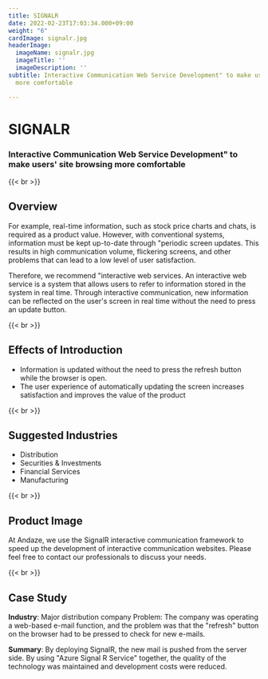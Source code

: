 ```yaml
---
title: SIGNALR
date: 2022-02-23T17:03:34.000+09:00
weight: "6"
cardImage: signalr.jpg
headerImage:
  imageName: signalr.jpg
  imageTitle: ''
  imageDescription: ''
subtitle: Interactive Communication Web Service Development" to make users' site browsing
  more comfortable

---
```

# SIGNALR

### Interactive Communication Web Service Development" to make users' site browsing more comfortable

{{< br >}}

## Overview

For example, real-time information, such as stock price charts and chats, is required as a product value. However, with conventional systems, information must be kept up-to-date through "periodic screen updates. This results in high communication volume, flickering screens, and other problems that can lead to a low level of user satisfaction.

Therefore, we recommend "interactive web services. An interactive web service is a system that allows users to refer to information stored in the system in real time. Through interactive communication, new information can be reflected on the user's screen in real time without the need to press an update button.

{{< br >}}

## Effects of Introduction

* Information is updated without the need to press the refresh button while the browser is open.
* The user experience of automatically updating the screen increases satisfaction and improves the value of the product

{{< br >}}

## Suggested Industries

* Distribution
* Securities & Investments
* Financial Services
* Manufacturing

{{< br >}}

## Product Image

At Andaze, we use the SignalR interactive communication framework to speed up the development of interactive communication websites. Please feel free to contact our professionals to discuss your needs.

{{< br >}}

## Case Study

**Industry**: Major distribution company Problem: The company was operating a web-based e-mail function, and the problem was that the "refresh" button on the browser had to be pressed to check for new e-mails.

**Summary**: By deploying SignalR, the new mail is pushed from the server side. By using "Azure Signal R Service" together, the quality of the technology was maintained and development costs were reduced.